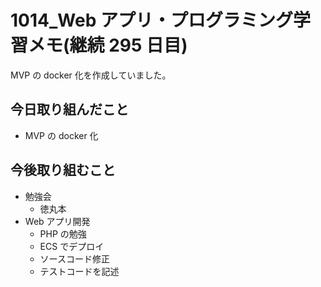 # 1014_Web アプリ・プログラミング学習メモ(継続 295 日目)

MVP の docker 化を作成していました。

## 今日取り組んだこと

- MVP の docker 化

## 今後取り組むこと

- 勉強会
  - 徳丸本
- Web アプリ開発
  - PHP の勉強
  - ECS でデプロイ
  - ソースコード修正
  - テストコードを記述
